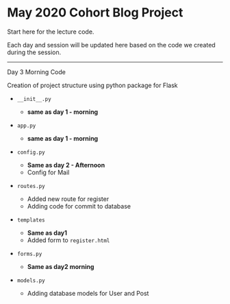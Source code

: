 # May 2020 Cohort Blog Project

Start here for the lecture code.

Each day and session will be updated here based on the code we created during the session.

---

Day 3 Morning Code

Creation of project structure using python package for Flask

- `__init__.py`
    - **same as day 1 - morning**
- `app.py`
    - **same as day 1 - morning**
- `config.py`
    - **Same as day 2 - Afternoon**
    - Config for Mail
- `routes.py`
    - Added new route for register
    - Adding code for commit to database
- `templates`
    - **Same as day1**
    - Added form to `register.html`

- `forms.py`
    - **Same as day2 morning**

- `models.py`
    - Adding database models for User and Post